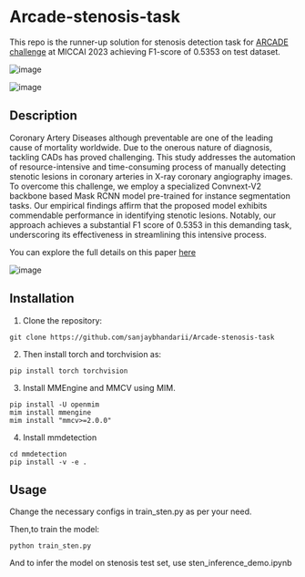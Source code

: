 # Arcade-stenosis-task
This repo is the runner-up solution for stenosis detection task for [ARCADE challenge](https://arcade.grand-challenge.org/evaluation/final-phase-stenosis-detection-algorithm-submission/leaderboard/) at MICCAI 2023 achieving F1-score of 0.5353 on test dataset. 

![image](https://github.com/bhattarailab/ARCADE-stenosis/assets/53966090/cfdb0dd9-c520-4017-880d-1b79976e607e)

![image](https://github.com/bhattarailab/ARCADE-stenosis/assets/53966090/36cb3c71-124e-41e4-9966-fa95707d47bf)


## Description
Coronary Artery Diseases although preventable are one of the leading cause of mortality worldwide. Due to the onerous nature of diagnosis, tackling CADs has proved challenging. This study addresses the automation of resource-intensive and time-consuming process of manually detecting stenotic lesions in coronary arteries in X-ray coronary angiography images. To overcome this challenge, we employ a specialized Convnext-V2 backbone based Mask RCNN model pre-trained for instance segmentation tasks. Our empirical findings affirm that the proposed model exhibits commendable performance in identifying stenotic lesions. Notably, our approach achieves a substantial F1 score of 0.5353 in this demanding task, underscoring its effectiveness in streamlining this intensive process.

You can explore the full details on this paper [here](https://arxiv.org/abs/2310.04749)

![image](https://github.com/bhattarailab/ARCADE-stenosis/assets/53966090/e9ad11d0-7fce-4576-b485-9e9f4e56d58f)


## Installation


1. Clone the repository:

```shell
git clone https://github.com/sanjaybhandarii/Arcade-stenosis-task
```

2. Then install torch and torchvision as:
```shell
pip install torch torchvision
```
3. Install MMEngine and MMCV using MIM.

```shell
pip install -U openmim
mim install mmengine
mim install "mmcv>=2.0.0"
```

4. Install mmdetection
```shell
cd mmdetection
pip install -v -e .
```
    

## Usage

Change the necessary configs in train_sten.py as per your need.

Then,to train the model:

    python train_sten.py


And to infer the model on stenosis test set, use sten_inference_demo.ipynb



